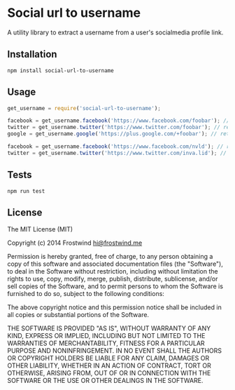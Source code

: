 Social url to username
=========

A utility library to extract a username from a user's socialmedia profile link.

Installation
----

`npm install social-url-to-username`

Usage
----

```javascript
get_username = require('social-url-to-username');

facebook = get_username.facebook('https://www.facebook.com/foobar'); // returns foobar
twitter = get_username.twitter('https://www.twitter.com/foobar'); // returns foobar
google = get_username.google('https://plus.google.com/+foobar'); // returns foobar

facebook = get_username.facebook('https://www.facebook.com/nvld'); // returns null (invalid)
twitter = get_username.twitter('https://www.twitter.com/inva.lid'); // returns null (invalid)
```

Tests
----

`npm run test`

License
----

The MIT License (MIT)

Copyright (c) 2014 Frostwind <hi@frostwind.me>

Permission is hereby granted, free of charge, to any person obtaining a copy
of this software and associated documentation files (the "Software"), to deal
in the Software without restriction, including without limitation the rights
to use, copy, modify, merge, publish, distribute, sublicense, and/or sell
copies of the Software, and to permit persons to whom the Software is
furnished to do so, subject to the following conditions:

The above copyright notice and this permission notice shall be included in all
copies or substantial portions of the Software.

THE SOFTWARE IS PROVIDED "AS IS", WITHOUT WARRANTY OF ANY KIND, EXPRESS OR
IMPLIED, INCLUDING BUT NOT LIMITED TO THE WARRANTIES OF MERCHANTABILITY,
FITNESS FOR A PARTICULAR PURPOSE AND NONINFRINGEMENT. IN NO EVENT SHALL THE
AUTHORS OR COPYRIGHT HOLDERS BE LIABLE FOR ANY CLAIM, DAMAGES OR OTHER
LIABILITY, WHETHER IN AN ACTION OF CONTRACT, TORT OR OTHERWISE, ARISING FROM,
OUT OF OR IN CONNECTION WITH THE SOFTWARE OR THE USE OR OTHER DEALINGS IN THE
SOFTWARE.
